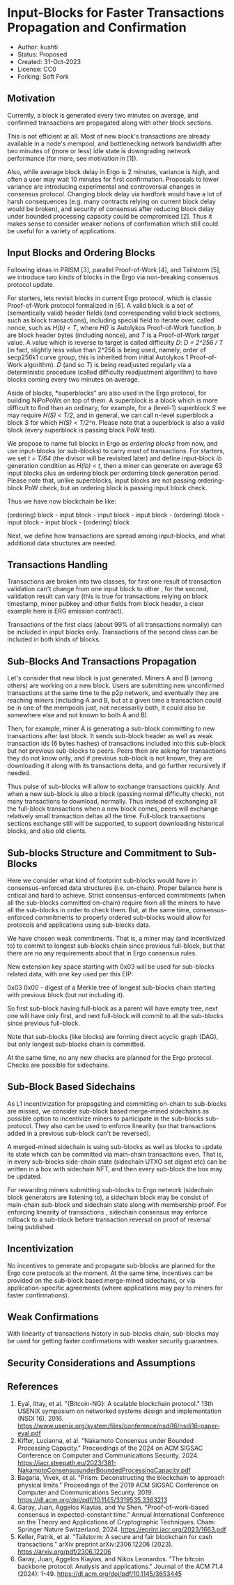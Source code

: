 Input-Blocks for Faster Transactions Propagation and Confirmation
=================================================================

* Author: kushti
* Status: Proposed
* Created: 31-Oct-2023
* License: CC0
* Forking: Soft Fork

Motivation
----------

Currently, a block is generated every two minutes on average, and confirmed transactions are propagated along with 
other block sections. 

This is not efficient at all. Most of new block's transactions are already available in a node's mempool, and 
bottlenecking network bandwidth after two minutes of (more or less) idle state is downgrading network performance (for 
more, see motivation in [1]).

Also, while average block delay in Ergo is 2 minutes, variance is high, and often a user may wait 10 minutes for 
first confirmation. Proposals to lower variance are introducing experimental and controversial changes in consensus protocol.
Changing block delay via hardfork would have a lot of harsh consequences (e.g. many contracts relying on current block 
delay would be broken), and security of consensus after reducing block delay under bounded processing capacity could be 
compromised [2]. Thus it makes sense to consider weaker notions of confirmation which still could be useful for 
a variety of applications. 

Input Blocks and Ordering Blocks
--------------------------------

Following ideas in PRISM [3], parallel Proof-of-Work [4], and Tailstorm [5], we introduce two kinds of blocks in the Ergo 
 via non-breaking consensus protocol update. 

For starters, lets revisit blocks in current Ergo protocol, which is classic Proof-of-Work protocol formalized in [6]. 
A valid block is a set of (semantically valid) header fields (and corresponding valid block sections, such as block 
transactions), including special field to iterate over, called nonce, such as *H(b) < T*, where *H()* is Autolykos Proof-of-Work
function, *b* are block header bytes (including nonce), and *T* is a Proof-of-Work *target* value. A value which is reverse 
to target is called difficulty *D*: *D = 2^256 / T* (in fact, slightly less value than 2^256 is being used, namely, order of 
secp256k1 curve group, this is inherited from initial Autolykos 1 Proof-of-Work algorithm). *D* (and so *T*) is being readjusted 
regularly via a deterministic procedure (called difficulty readjustment algorithm) to have blocks coming every two minutes on average. 

Aside of blocks, *superblocks" are also used in the Ergo protocol, for building NiPoPoWs on top of them. A superblock is
a block which is more difficult to find than an ordinary, for example, for a (level-1) superblock *S* we may require 
*H(S) < T/2*, and in general, we can call n-level superblock a block *S* for which *H(S) < T/2^n*. Please note that a
superblock is also a valid block (every superblock is passing block PoW test).

We propose to name full blocks in Ergo as *ordering blocks* from now, and use input-blocks (or sub-blocks) to carry most
of transactions. For starters, we set *t = T/64* (the divisor will be revisited later) and define input-block *ib* generation 
condition as *H(ib) < t*, then a miner can generate on average 63 input blocks plus an ordering block 
per orderring block generation period. Please note that, unlike superblocks, input blocks are not passing ordering-block PoW check, 
but an ordering block is passing input block check.

Thus we have now blockchain be like:

(ordering) block - input block - input block - input block - (ordering) block - input block - input block - (ordering) block

Next, we define how  transactions are spread among input-blocks, and what additional data structures are needed. 

Transactions Handling
---------------------

Transactions are broken into two classes, for first one result of transaction validation can't change from one input 
block to other , for the second, validation result can vary (this is true for transactions relying on block timestamp, 
miner pubkey and other fields from block header, a clear example here is ERG emission contract).

Transactions of the first class (about 99% of all transactions normally) can be included in input blocks only. 
Transactions of the second class can be included in both kinds of blocks.


Sub-Blocks And Transactions Propagation
---------------------------------------

Let's consider that new block is just generated. Miners A and B (among others) are working on a new block. Users are
submitting new unconfirmed transactions at the same time to the p2p network, and eventually they are reaching miners 
(including A and B, but at a given time a transaction could be in one of the mempools just, not necessarily both, it 
could also be somewhere else and not known to both A and B).

Then, for example, miner A is generating a sub-block committing to new transactions after last block. It sends sub-block
header as well as weak transaction ids (6 bytes hashes) of transactions included into this sub-block but not previous 
sub-blocks to peers. Peers then are asking for transactions they do not know only, and if previous sub-block is not 
known, they are downloading it along with its transactions delta, and go further recursively if needed. 

Thus pulse of sub-blocks will allow to exchange transactions quickly. And when a new sub-block is also a block (passing 
normal difficulty check), not many transactions to download, normally. Thus instead of exchanging all the full-block 
transactions when a new block comes, peers will exchange relatively small transaction deltas all the time. Full-block 
transactions sections exchange still will be supported, to support downloading historical blocks, and also old clients. 

Sub-blocks Structure and Commitment to Sub-Blocks
-------------------------------------------------

Here we consider what kind of footprint sub-blocks would have in consensus-enforced data structures (i.e. on-chain). 
Proper balance here is critical and hard to achieve. Strict consensus-enforced commitments (when all the 
sub-blocks committed on-chain) require from all the miners to have all the sub-blocks in order to check them. But, 
at the same time, consensus-enforced commitments to properly ordered sub-blocks would allow for protocols and 
applications using sub-blocks data.

We have chosen weak commitments. That is, a miner may (and incentivized to) to commit to longest sub-blocks chain 
since previous full-block, but that there are no any requirements about that in Ergo consensus rules.

New extension key space starting with 0x03 will be used for sub-blocks related data, with one key used per this EIP:

0x03 0x00 - digest of a Merkle tree of longest sub-blocks chain starting with previous block (but not including it).

So first sub-block having full-block as a parent will have empty tree, next one will have only first, and next 
full-block will commit to all the sub-blocks since previous full-block. 

Note that sub-blocks (like blocks) are forming direct acyclic graph (DAG), but only longest sub-blocks chain is 
committed.

At the same time, no any new checks are planned for the Ergo protocol. Checks are possible for sidechains. 


Sub-Block Based Sidechains
--------------------------

As L1 incentivization for propagating and committing on-chain to sub-blocks are missed, we consider sub-block based 
merge-mined sidechains as possible option to incentivize miners to participate in the sub-blocks sub-protocol. They 
also can be used to enforce linearity (so that transactions added in a previous sub-block can't be reversed). 

A merged-mined sidechain is using sub-blocks as well as blocks to update its state which can be committed via main-chain 
transactions even. That is, in every sub-blocks side-chain state (sidechain UTXO set digest etc) can be written in a box 
with sidechain NFT, and then every sub-block the box may be updated. 

For rewarding miners submitting sub-blocks to Ergo network (sidechain block generators are listening to), a sidechain block
may be consist of main-chain sub-block and sidechain state along with membership proof. For enforcing linearity of transactions
, sidechain consensus may enforce rollback to a sub-block before transaction reversal on proof of reversal being published. 

Incentivization
---------------

No incentives to generate and propagate sub-blocks are planned for the Ergo core protocols at the moment. At the same 
time, incentives can be provided on the sub-block based merge-mined sidechains, or via application-specific agreements
(where applications may pay to miners for faster confirmations).


Weak Confirmations
------------------

With linearity of transactions history in sub-blocks chain, sub-blocks may be used for getting faster confirmations 
with weaker security guarantees.


Security Considerations and Assumptions 
---------------------------------------



References
----------

1. Eyal, Ittay, et al. "{Bitcoin-NG}: A scalable blockchain protocol." 13th USENIX symposium on networked systems design and implementation (NSDI 16). 2016. 
   https://www.usenix.org/system/files/conference/nsdi16/nsdi16-paper-eyal.pdf
2. Kiffer, Lucianna, et al. "Nakamoto Consensus under Bounded Processing Capacity." Proceedings of the 2024 on ACM SIGSAC Conference on Computer and Communications Security. 2024.
   https://iacr.steepath.eu/2023/381-NakamotoConsensusunderBoundedProcessingCapacity.pdf
3. Bagaria, Vivek, et al. "Prism: Deconstructing the blockchain to approach physical limits." Proceedings of the 2019 ACM SIGSAC Conference on Computer and Communications Security. 2019.
   https://dl.acm.org/doi/pdf/10.1145/3319535.3363213
4. Garay, Juan, Aggelos Kiayias, and Yu Shen. "Proof-of-work-based consensus in expected-constant time." Annual International Conference on the Theory and Applications of Cryptographic Techniques. Cham: Springer Nature Switzerland, 2024.
   https://eprint.iacr.org/2023/1663.pdf
5. Keller, Patrik, et al. "Tailstorm: A secure and fair blockchain for cash transactions." arXiv preprint arXiv:2306.12206 (2023).
   https://arxiv.org/pdf/2306.12206
6. Garay, Juan, Aggelos Kiayias, and Nikos Leonardos. "The bitcoin backbone protocol: Analysis and applications." Journal of the ACM 71.4 (2024): 1-49.
   https://dl.acm.org/doi/pdf/10.1145/3653445 
